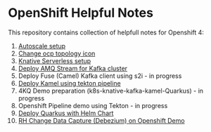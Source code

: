 # OpenShift Helpful Notes

This repository contains collection of helpfull notes for Openshift 4:

1. [Autoscale setup](https://github.com/erfinfeluzy/ocp4-notes/blob/master/autoscale-on-ocp-4.md)
2. [Change ocp topology icon](https://github.com/erfinfeluzy/ocp4-notes/blob/master/change-topology-icon.md)
3. [Knative Serverless setup](https://github.com/erfinfeluzy/ocp4-notes/blob/master/serverless-setup-knative.md)
4. [Deploy AMQ Stream for Kafka cluster](https://github.com/erfinfeluzy/ocp4-notes/blob/master/deploy-kafka-cluster.md)
5. Deploy Fuse (Camel) Kafka client using s2i - in progress
6. [Deploy Kamel using tekton pipeline](https://github.com/erfinfeluzy/ocp4-notes/blob/master/camel-k-deploy-using-tekton.md)
7. 4KQ Demo preparation (k8s-knative-kafka-kamel-Quarkus) - in progress
8. Openshift Pipeline demo using Tekton - in progress
9. [Deploy Quarkus with Helm Chart](https://github.com/erfinfeluzy/ocp4-notes/blob/master/deploy-quarkus-helm.md)
10. [RH Change Data Capture (Debezium) on Openshift Demo](https://github.com/erfinfeluzy/ocp4-notes/blob/master/debezium-on-ocp4.md)
